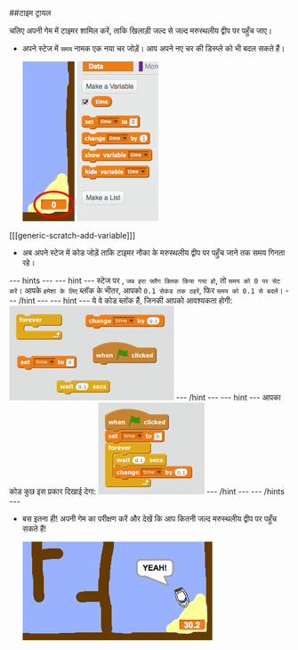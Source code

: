 ##टाइम ट्रायल

चलिए अपनी गेम में टाइमर शामिल करें, ताकि खिलाड़ी जल्द से जल्द मरुस्थलीय द्वीप पर पहुँच जाए।

+ अपने स्टेज में `समय` नामक एक नया चर जोड़ें। आप अपने नए चर की डिस्प्ले को भी बदल सकते हैं।

	![screenshot](images/boat-variable.png)

[[[generic-scratch-add-variable]]]

+ अब अपने स्टेज में कोड जोड़ें ताकि टाइमर नौका के मरुस्थलीय द्वीप पर पहुँच जाने तक समय गिनता रहे।

--- hints ---
--- hint ---
स्टेज पर , `जब हरा फ्लैग क्लिक किया गया हो`, तो `समय को 0 पर सेट करें`। आपके `हमेशा के लिए` ब्लॉक के भीतर, आपको `0.1 सेकंड तक ठहरें`, फिर `समय को 0.1 से बदलें`।
--- /hint ---
--- hint ---
ये वे कोड ब्लॉक हैं, जिनकी आपको आवश्यकता होगी:
![screenshot](images/boat-time-blocks.png)
--- /hint ---
--- hint ---
आपका कोड कुछ इस प्रकार दिखाई देगा:
![screenshot](images/boat-time-code.png)
--- /hint ---
--- /hints ---

+ बस इतना ही! अपनी गेम का परीक्षण करें और देखें कि आप कितनी जल्द मरुस्थलीय द्वीप पर पहुँच सकते हैं!

  ![screenshot](images/boat-variable-test.png)
